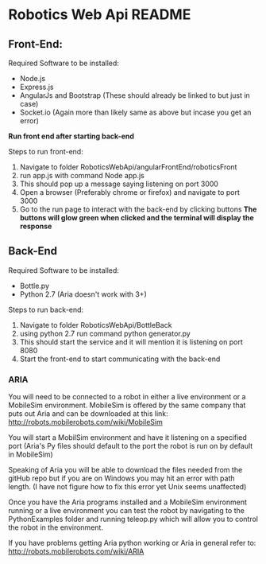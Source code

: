 # Robotics Web Api README

## Front-End:

Required Software to be installed:
- Node.js
- Express.js
- AngularJs and Bootstrap (These should already be linked to but just in case)
- Socket.io (Again more than likely same as above but incase you get an error)

**Run front end after starting back-end**

Steps to run front-end:

1. Navigate to folder RoboticsWebApi/angularFrontEnd/roboticsFront
2. run app.js with command Node app.js
3. This should pop up a message saying listening on port 3000
4. Open a browser (Preferably chrome or firefox) and navigate to port 3000
5. Go to the run page to interact with the back-end by clicking buttons
**The buttons will glow green when clicked and the terminal will display the response**

## Back-End

Required Software to be installed: 

- Bottle.py
- Python 2.7 (Aria doesn't work with 3+)

Steps to run back-end:

1. Navigate to folder RoboticsWebApi/BottleBack
2. using python 2.7 run command python generator.py 
3. This should start the service and it will mention it is listening on port 8080
4. Start the front-end to start communicating with the back-end


### ARIA

You will need to be connected to a robot in either a live environment or a MobileSim environment. 
MobileSim is offered by the same company that puts out Aria and can be downloaded at this link: 
http://robots.mobilerobots.com/wiki/MobileSim

You will start a MobilSim environment and have it listening on a specified port 
(Aria's Py files should default to the port the robot is run on by default in MobileSim)

Speaking of Aria you will be able to download the files needed from the gitHub repo but if you are on 
Windows you may hit an error with path length. (I have not figure how to fix this error yet Unix seems unaffected)

Once you have the Aria programs installed and a MobileSim environment running or a live environment you can test the robot by 
navigating to the PythonExamples folder and running teleop.py which will allow you to control the robot in the 
environment. 

If you have problems getting Aria python working or Aria in general refer to: 
http://robots.mobilerobots.com/wiki/ARIA
